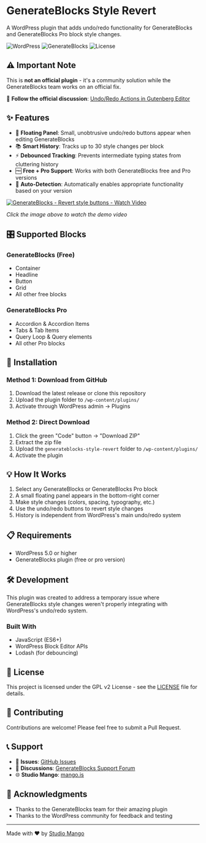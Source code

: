 # GenerateBlocks Style Revert

A WordPress plugin that adds undo/redo functionality for GenerateBlocks and GenerateBlocks Pro block style changes.

![WordPress](https://img.shields.io/badge/WordPress-5.0%2B-blue.svg)
![GenerateBlocks](https://img.shields.io/badge/GenerateBlocks-Required-green.svg)
![License](https://img.shields.io/badge/License-GPL%20v2-blue.svg)

## ⚠️ Important Note

This is **not an official plugin** - it's a community solution while the GenerateBlocks team works on an official fix.

📢 **Follow the official discussion**: [Undo/Redo Actions in Gutenberg Editor](https://generate.support/topic/undo-redo-actions-in-gutenberg-editor-dont-seem-to-work-anymore/#post-178392)

## ✨ Features

- 🎯 **Floating Panel**: Small, unobtrusive undo/redo buttons appear when editing GenerateBlocks
- 📚 **Smart History**: Tracks up to 30 style changes per block
- ⚡ **Debounced Tracking**: Prevents intermediate typing states from cluttering history
- 🆓 **Free + Pro Support**: Works with both GenerateBlocks free and Pro versions
- 🔄 **Auto-Detection**: Automatically enables appropriate functionality based on your version

[![GenerateBlocks - Revert style buttons - Watch Video](https://cdn.loom.com/sessions/thumbnails/f51ef922f1044b31a220bb1d26ea4a7d-0f208f8a6726fb89-full-play.gif)](https://www.loom.com/share/f51ef922f1044b31a220bb1d26ea4a7d)

*Click the image above to watch the demo video*

## 🎛️ Supported Blocks

### GenerateBlocks (Free)
- Container
- Headline  
- Button
- Grid
- All other free blocks

### GenerateBlocks Pro
- Accordion & Accordion Items
- Tabs & Tab Items
- Query Loop & Query elements
- All other Pro blocks

## 🚀 Installation

### Method 1: Download from GitHub
1. Download the latest release or clone this repository
2. Upload the plugin folder to `/wp-content/plugins/`
3. Activate through WordPress admin → Plugins

### Method 2: Direct Download
1. Click the green "Code" button → "Download ZIP"
2. Extract the zip file
3. Upload the `generateblocks-style-revert` folder to `/wp-content/plugins/`
4. Activate the plugin

## 💡 How It Works

1. Select any GenerateBlocks or GenerateBlocks Pro block
2. A small floating panel appears in the bottom-right corner
3. Make style changes (colors, spacing, typography, etc.)
4. Use the undo/redo buttons to revert style changes
5. History is independent from WordPress's main undo/redo system

## 📋 Requirements

- WordPress 5.0 or higher
- GenerateBlocks plugin (free or pro version)

## 🛠️ Development

This plugin was created to address a temporary issue where GenerateBlocks style changes weren't properly integrating with WordPress's undo/redo system.

### Built With
- JavaScript (ES6+)
- WordPress Block Editor APIs
- Lodash (for debouncing)

## 📄 License

This project is licensed under the GPL v2 License - see the [LICENSE](LICENSE) file for details.

## 🤝 Contributing

Contributions are welcome! Please feel free to submit a Pull Request.

## 📞 Support

- 🐛 **Issues**: [GitHub Issues](https://github.com/studio-mango/generateblocks-style-revert/issues)
- 💬 **Discussions**: [GenerateBlocks Support Forum](https://generate.support/)
- 🌐 **Studio Mango**: [mango.is](https://mango.is)

## 🙏 Acknowledgments

- Thanks to the GenerateBlocks team for their amazing plugin
- Thanks to the WordPress community for feedback and testing

---

Made with ❤️ by [Studio Mango](https://mango.is)
